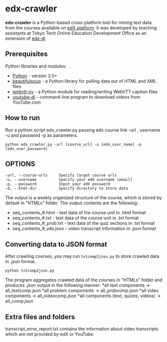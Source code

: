 # edx-crawler

**edx-crawler** is a Python-based cross-platform tool for mining text data from the courses available on [edX platform](www.edx.org). It was developed by teaching assistants at Tokyo Tech Online Education Development Office as an extension of [edx-dl](https://github.com/coursera-dl/edx-dl).

## Prerequisites
Python libraries and modules:

* [Python](https://www.python.org/downloads/) - version 3.5+
* [beautifulsoup](https://www.crummy.com/software/BeautifulSoup/bs4/doc/#installing-beautiful-soup) - a Python library for pulling data out of HTML and XML files
* [webvtt-py](https://pypi.python.org/pypi/webvtt-py) -  a Python module for reading/writing WebVTT caption files
* [youtube-dl](https://github.com/rg3/youtube-dl) - command-line program to download videos from YouTube.com

## How to run

Run a python script edx_crawler.py passing edx course link -url , username -u and password -p as parameters.

	python edx_crawler.py -url [course_url] -u [edx_user_name] -p [edx_user_password]

## OPTIONS

	-url, --course-urls		Specify target course urls
	-u, --username			Specify your edX username (email)
	-p, --password			Input your edX password
	-d, --html-dir			Specify directory to store data
	
The output is a weekly organized structure of the course, which is stored by default in "HTMLs" folder.
The output contents are the following:

* seq_contents_#.html - text data of the course unit in .html format
* seq_contents_#.txt - text data of the course unit in .txt format
* seq_contents_#_prob.txt - text data of the quiz sections in .txt format
* seq_contents_#_vdo.json - video transcript information in .json format

## Converting data to JSON format

After crawling courses, you may run `txtcomp2json.py` to store crawled data in .json format.

	python txtcomp2json.py
	
 The program aggregates crawled data of the courses in "HTMLs" folder and produces .json output in the following manner:
*all text components -> all_textcomp.json
*all problem components -> all_probcomp.json
*all video components -> all_videocomp.json
*all components (text, quizes, videos) -> all_comp.json

## Extra files and folders

transcript_error_report.txt contains the information about video transcripts which are not provided by edX or YouTube.
